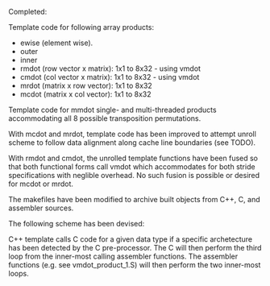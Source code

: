 Completed:

Template code for following array products:

- ewise (element wise).
- outer
- inner
- rmdot (row vector x matrix): 1x1 to 8x32 - using vmdot
- cmdot (col vector x matrix): 1x1 to 8x32 - using vmdot
- mrdot (matrix x row vector): 1x1 to 8x32
- mcdot (matrix x col vector): 1x1 to 8x32

Template code for mmdot single- and multi-threaded products accommodating all 8 possible transposition permutations.

With mcdot and mrdot, template code has been improved to attempt unroll scheme to follow data alignment along cache line
boundaries (see TODO).

With rmdot and cmdot, the unrolled template functions have been fused so that both functional forms call vmdot which
accommodates for both stride specifications with neglible overhead. No such fusion is possible or desired for mcdot or
mrdot.

The makefiles have been modified to archive built objects from C++, C, and assembler sources.

The following scheme has been devised:

C++ template calls C code for a given data type if a specific archetecture has been detected by the C pre-processor.
The C will then perform the third loop from the inner-most calling assembler functions.
The assembler functions (e.g. see vmdot_product_1.S) will then perform the two inner-most loops.
